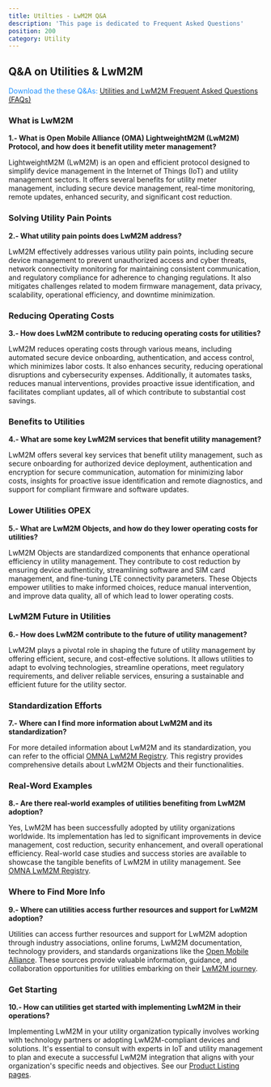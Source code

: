 ```yaml
---
title: Utilties - LwM2M Q&A
description: 'This page is dedicated to Frequent Asked Questions'
position: 200
category: Utility
---
```

## Q&A on Utilities & LwM2M

<alert><p style="color:DodgerBlue;">Download the these Q&As: <a href="" target="_blank">Utilities and LwM2M Frequent Asked Questions (FAQs)</a></p></alert>

### What is LwM2M
**1.- What is Open Mobile Alliance (OMA) LightweightM2M (LwM2M) Protocol, and how does it benefit utility meter management?**

LightweightM2M (LwM2M) is an open and efficient protocol designed to simplify device management in the Internet of Things (IoT) and utility management sectors. It offers several benefits for utility meter management, including secure device management, real-time monitoring, remote updates, enhanced security, and significant cost reduction.

### Solving Utility Pain Points
**2.- What utility pain points does LwM2M address?**

LwM2M effectively addresses various utility pain points, including secure device management to prevent unauthorized access and cyber threats, network connectivity monitoring for maintaining consistent communication, and regulatory compliance for adherence to changing regulations. It also mitigates challenges related to modem firmware management, data privacy, scalability, operational efficiency, and downtime minimization.

### Reducing Operating Costs
**3.- How does LwM2M contribute to reducing operating costs for utilities?**

LwM2M reduces operating costs through various means, including automated secure device onboarding, authentication, and access control, which minimizes labor costs. It also enhances security, reducing operational disruptions and cybersecurity expenses. Additionally, it automates tasks, reduces manual interventions, provides proactive issue identification, and facilitates compliant updates, all of which contribute to substantial cost savings.

### Benefits to Utilities
**4.- What are some key LwM2M services that benefit utility management?**

LwM2M offers several key services that benefit utility management, such as secure onboarding for authorized device deployment, authentication and encryption for secure communication, automation for minimizing labor costs, insights for proactive issue identification and remote diagnostics, and support for compliant firmware and software updates.

### Lower Utilities OPEX
**5.- What are LwM2M Objects, and how do they lower operating costs for utilities?**

LwM2M Objects are standardized components that enhance operational efficiency in utility management. They contribute to cost reduction by ensuring device authenticity, streamlining software and SIM card management, and fine-tuning LTE connectivity parameters. These Objects empower utilities to make informed choices, reduce manual intervention, and improve data quality, all of which lead to lower operating costs.

### LwM2M Future in Utilities
**6.- How does LwM2M contribute to the future of utility management?**

LwM2M plays a pivotal role in shaping the future of utility management by offering efficient, secure, and cost-effective solutions. It allows utilities to adapt to evolving technologies, streamline operations, meet regulatory requirements, and deliver reliable services, ensuring a sustainable and efficient future for the utility sector.

### Standardization Efforts
**7.- Where can I find more information about LwM2M and its standardization?**

For more detailed information about LwM2M and its standardization, you can refer to the official <a href="https://technical.openmobilealliance.org/OMNA/LwM2M/LwM2MRegistry.html" target="_blank">OMNA LwM2M Registry</a>. This registry provides comprehensive details about LwM2M Objects and their functionalities.

### Real-Word Examples
**8.- Are there real-world examples of utilities benefiting from LwM2M adoption?**

Yes, LwM2M has been successfully adopted by utility organizations worldwide. Its implementation has led to significant improvements in device management, cost reduction, security enhancement, and overall operational efficiency. Real-world case studies and success stories are available to showcase the tangible benefits of LwM2M in utility management. See <a href="https://technical.openmobilealliance.org/OMNA/LwM2M/LwM2MRegistry.html" target="_blank">OMNA LwM2M Registry</a>.

### Where to Find More Info
**9.- Where can utilities access further resources and support for LwM2M adoption?**

Utilities can access further resources and support for LwM2M adoption through industry associations, online forums, LwM2M documentation, technology providers, and standards organizations like the <a href="https://omaspecworks.org/" target="_blank">Open Mobile Alliance</a>. These sources provide valuable information, guidance, and collaboration opportunities for utilities embarking on their <a href="https://lwm2m.openmobilealliance.org/" target="_blank">LwM2M journey</a>.

### Get Starting
**10.- How can utilities get started with implementing LwM2M in their operations?**

Implementing LwM2M in your utility organization typically involves working with technology partners or adopting LwM2M-compliant devices and solutions. It's essential to consult with experts in IoT and utility management to plan and execute a successful LwM2M integration that aligns with your organization's specific needs and objectives. See our <a href="https://guidelines.openmobilealliance.org/listing" target="_blank">Product Listing pages</a>.



